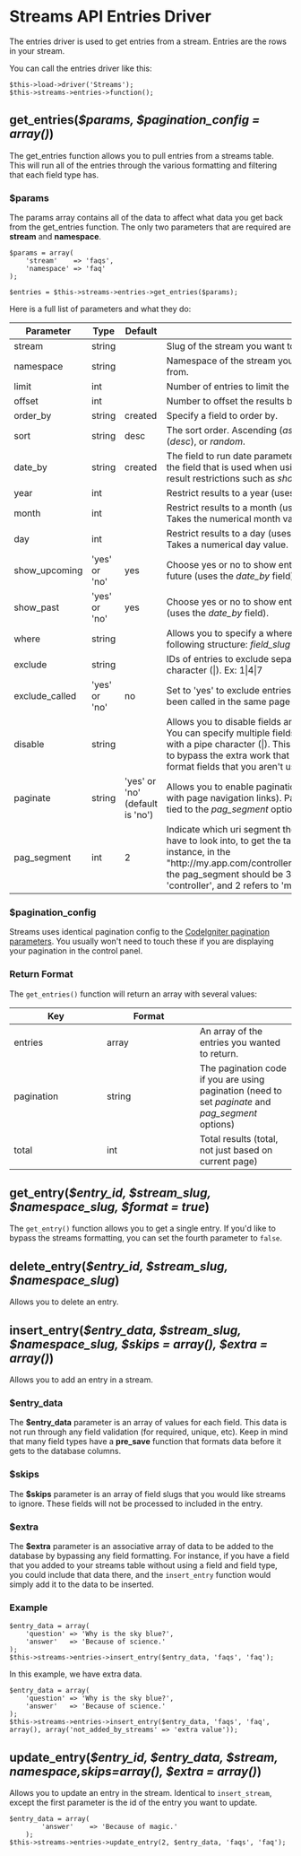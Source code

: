 # Streams API Entries Driver

The entries driver is used to get entries from a stream. Entries are the rows in your stream.

You can call the entries driver like this:

	$this->load->driver('Streams');
	$this->streams->entries->function();

## get_entries(<var>$params, $pagination\_config = array()</var>)

The get_entries function allows you to pull entries from a streams table. This will run all of the entries through the various formatting and filtering that each field type has.

### $params

The params array contains all of the data to affect what data you get back from the get_entries function. The only two parameters that are required are **stream** and **namespace**.

	$params = array(
		'stream'    => 'faqs',
		'namespace' => 'faq'
	);
	
	$entries = $this->streams->entries->get_entries($params);

Here is a full list of parameters and what they do:

<table cellpadding="0" cellspacing="0" class="docs_table"> 
	<thead> 
	<tr> 
		<th width="130">Parameter</th> 
		<th width="70">Type</th> 
		<th width="90">Default</th> 
		<th></th> 
	</tr>
	</thead>
	<tbody> 
	<tr> 
		<td>stream</td>
		<td>string</td>
		<td></td>
		<td>Slug of the stream you want to get entries from.</td> 
	</tr> 
	<tr> 
		<td>namespace</td>
		<td>string</td>
		<td></td>
		<td>Namespace of the stream you want to get entries from.</td> 
	</tr> 
	<tr> 
		<td>limit</td>
		<td>int</td>
		<td></td>
		<td>Number of entries to limit the results to.</td> 
	</tr> 
	<tr> 
		<td>offset</td> 
		<td>int</td>
		<td></td> 
		<td>Number to offset the results by.</td> 
	</tr> 
	<tr>
		<td>order_by</td>
		<td>string</td>
		<td>created</td> 
		<td>Specify a field to order by.</td> 
	</tr> 
	<tr>
		<td>sort</td> 
		<td>string</td>
		<td>desc</td>
		<td>The sort order. Ascending (<em>asc</em>), descending (<em>desc</em>), or <em>random</em>.</td> 
	</tr> 
	<tr> 
		<td>date_by</td>
		<td>string</td>
		<td>created</td>
		<td>The field to run date parameters through. This is the field that is used when using other time-based result restrictions such as <em>show_upcoming</em>.</td> 
	</tr> 
	<tr>
		<td>year</td>
		<td>int</td>
		<td></td> 
		<td>Restrict results to a year (uses the <em>date_by</em> field).</td> 
	</tr> 
	<tr>
		<td>month</td>
		<td>int</td>
		<td></td> 
		<td>Restrict results to a month (uses <em>date_by</em> field). Takes the numerical month value.</td> 
	</tr> 
	<tr> 
		<td>day</td>
		<td>int</td>
		<td></td> 
		<td>Restrict results to a day (uses the <em>date_by</em> field). Takes a numerical day value.</td> 
	</tr> 
	<tr> 
		<td>show_upcoming</td>
		<td>'yes' or 'no'</td>
		<td>yes</td>
		<td>Choose yes or no to show entries dated in the future (uses the <em>date_by</em> field).</td> 
	</tr> 
	<tr> 
		<td>show_past</td> 
		<td>'yes' or 'no'</td>
		<td>yes</td> 
		<td>Choose yes or no to show entries dated in the past (uses the <em>date_by</em> field).</td> 
	</tr> 
	<tr> 
		<td>where</td>
		<td>string</td>
		<td></td> 
	<td>Allows you to specify a where parameter using the following structure: <em>field_slug = 'value'</em>.</td> 
	</tr> 
	<tr> 
		<td>exclude</td>
		<td>string</td>
		<td></td>
		<td>IDs of entries to exclude separated by a pipe character (|). Ex: 1|4|7</td> 
	</tr> 
	<tr> 
		<td>exclude_called</td>
		<td>'yes' or 'no'</td>
		<td>no</td> 
		<td>Set to 'yes' to exclude entries that have already been called in the same page load.</td> 
	</tr> 
	<tr> 
		<td>disable</td>
		<td>string</td>
		<td></td>
		<td>Allows you to disable fields and their formatting. You can specify multiple fields by separating them with a pipe character (|). This is a useful if you want to bypass the extra work that streams does to format fields that you aren't using.</td> 
	</tr> 
	<tr> 
		<td>paginate</td>
		<td>string</td>
		<td>'yes' or 'no' (default is 'no')</td>
		<td>Allows you to enable pagination (generate a string with page navigation links). Pagination feature is tied to the <em>pag_segment</em> option below</td> 
	</tr>
	<tr> 
		<td>pag_segment</td>
		<td>int</td>
		<td>2</td>
		<td>Indicate which uri segment the CI pagination helper have to look into, to get the target page index. For instance, in the "http://my.app.com/controller/method/page_index", the pag_segment should be 3 ( 1 refers to 'controller', and 2 refers to 'method'</td> 
	</tr>
	</tbody> 
</table>

### $pagination_config

Streams uses identical pagination config to the [CodeIgniter pagination parameters](http://codeigniter.com/user_guide/libraries/pagination.html). You usually won't need to touch these if you are displaying your pagination in the control panel.

### Return Format

The `get_entries()` function will return an array with several values:

<table cellpadding="0" cellspacing="0" class="docs_table"> 
	<thead> 
	<tr> 
		<th width="150">Key</th> 
		<th width="150">Format</th> 
		<th></th> 
	</tr>
	</thead>
	<tbody> 
	<tr> 
		<td>entries</td>
		<td>array</td>
		<td>An array of the entries you wanted to return.</td>
	</tr> 
	<tr> 
		<td>pagination</td>
		<td>string</td>
		<td>The pagination code if you are using pagination (need to set <em>paginate</em> and <em>pag_segment</em> options)</td>
	</tr> 
	<tr> 
		<td>total</td>
		<td>int</td>
		<td>Total results (total, not just based on current page)</td>
	</tr>
</table>

## get\_entry(<var>$entry\_id, $stream\_slug, $namespace\_slug, $format = true</var>)

The `get_entry()` function allows you to get a single entry. If you'd like to bypass the streams formatting, you can set the fourth parameter to `false`.

## delete\_entry(<var>$entry\_id, $stream\_slug, $namespace\_slug</var>)

Allows you to delete an entry.

## insert\_entry(<var>$entry\_data, $stream\_slug, $namespace\_slug, $skips = array(), $extra = array()</var>)

Allows you to add an entry in a stream.

### $entry\_data

The **$entry\_data** parameter is an array of values for each field. This data is not run through any field validation (for required, unique, etc). Keep in mind that many field types have a **pre\_save** function that formats data before it gets to the database columns.

### $skips

The **$skips** parameter is an array of field slugs that you would like streams to ignore. These fields will not be processed to included in the entry.

### $extra

The **$extra** parameter is an associative array of data to be added to the database by bypassing any field formatting. For instance, if you have a field that you added to your streams table without using a field and field type, you could include that data there, and the `insert_entry` function would simply add it to the data to be inserted.

### Example

	$entry_data = array(
		'question' => 'Why is the sky blue?',
		'answer'   => 'Because of science.'
	);
	$this->streams->entries->insert_entry($entry_data, 'faqs', 'faq');

In this example, we have extra data.

	$entry_data = array(
		'question' => 'Why is the sky blue?',
		'answer'   => 'Because of science.'
	);
	$this->streams->entries->insert_entry($entry_data, 'faqs', 'faq', array(), array('not_added_by_streams' => 'extra value'));

## update\_entry(<var>$entry\_id, $entry\_data, $stream, $namespace,$skips=array(), $extra = array()</var>)

Allows you to update an entry in the stream. Identical to `insert_stream`, except the first parameter is the id of the entry you want to update.

	$entry_data = array(
			'answer'	=> 'Because of magic.'
		);
	$this->streams->entries->update_entry(2, $entry_data, 'faqs', 'faq');
